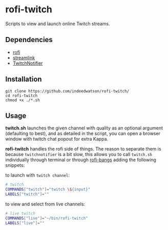 # rofi-twitch

Scripts to view and launch online Twitch streams.

## Dependencies

* [rofi](https://github.com/DaveDavenport/rofi)
* [streamlink](https://github.com/streamlink/streamlink)
* [TwitchNotifier](https://github.com/GiedriusS/TwitchNotifier)

## Installation

```
git clone https://github.com/indeedwatson/rofi-twitch/
cd rofi-twitch
chmod +x ./*.sh
```

## Usage

**twitch.sh** launches the given channel with quality as an optional argument
(defaulting to best), and as detailed in the script, you can open a browser
window with twitch chat popout for extra Kappa.

**rofi-twitch** handles the rofi side of things. The reason to separate them is
because `twitchnotifier` is a bit slow, this allows you to call `twitch.sh`
individually through terminal or through
[rofi-bangs](https://github.com/gotbletu/shownotes/blob/master/rofi-scripts-collection/rofi-bangs.sh)
adding the following snippets:

to launch with `twitch channel`:
```bash
# twitch
COMMANDS["twitch"]="twitch \${input}"
LABELS["twitch"]=""
```

to view and select from live channels:
```bash
# live twitch
COMMANDS["live"]="~/bin/rofi-twitch"
LABELS["live"]=""
```

